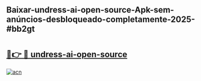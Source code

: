 ## Baixar-undress-ai-open-source-Apk-sem-anúncios-desbloqueado-completamente-2025-#bb2gt

# <h2><a href="https://ainizakaria.my?title=undress-ai-open-source&ref=20M">🔗👉 🔴 undress-ai-open-source</a></h2>

[![acn](https://github.com/user-attachments/assets/0f9c940e-d8b0-45ae-aac7-cd30a18b3e1c)](https://ainizakaria.my?title=undress-ai-open-source&ref=20M)

